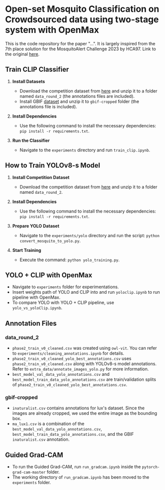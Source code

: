 # Open-set Mosquito Classification on Crowdsourced data using two-stage system with OpenMax

This is the code repository for the paper "...". It is largely inspired from the 7th place solution for the MosquitoAlert Challenge 2023 by HCA97. Link to the original [here](https://github.com/HCA97/Mosquito-Classifiction/tree/main).


## Train CLIP Classifier

1. **Install Datasets**
   - Download the competition dataset from [here](https://www.aicrowd.com/challenges/mosquitoalert-challenge-2023/dataset_files) and unzip it to a folder named `data_round_2` (the annotations files are included).
   - Install GBIF [dataset](https://www.kaggle.com/datasets/lekoup/gbif-residual-cropped) and unzip it to `gbif-cropped` folder (the annotations file is included).

2. **Install Dependencies**
   - Use the following command to install the necessary dependencies: `pip install -r requirements.txt`.

3. **Run the Classifier**
   - Navigate to the `experiments` directory and run `train_clip.ipynb`.

## How to Train YOLOv8-s Model

1. **Install Competition Dataset**
   - Download the competition dataset from [here](https://www.aicrowd.com/challenges/mosquitoalert-challenge-2023/dataset_files) and unzip it to a folder named `data_round_2`.

2. **Install Dependencies**
   - Use the following command to install the necessary dependencies: `pip install -r requirements.txt`.

3. **Prepare YOLO Dataset**
   - Navigate to the `experiments/yolo` directory and run the script: `python convert_mosquito_to_yolo.py`.

4. **Start Training**
   - Execute the command: `python yolo_training.py`.

## YOLO + CLIP with OpenMax
   - Navigate to `experiments` folder for experimentations.
   - Insert weights path of YOLO and CLIP into and run `yoloclip.ipynb` to run pipeline with OpenMax.
   - To compare YOLO with YOLO + CLIP pipeline, use `yolo_vs_yoloClip.ipynb`.


## Annotation Files

### data_round_2

- `phase2_train_v0_cleaned.csv` was created using `owl-vit`. You can refer to `experiments/cleaning_annotations.ipynb` for details.
- `phase2_train_v0_cleaned_yolo_best_annotations.csv` uses `phase2_train_v0_cleaned.csv` along with YOLOv8-s model annotations. Refer to `extra_data/annotate_images_yolo.py` for more information.
- `best_model_val_data_yolo_annotations.csv` and `best_model_train_data_yolo_annotations.csv` are train/validation splits of `phase2_train_v0_cleaned_yolo_best_annotations.csv`.

### gbif-cropped

- `inaturalist.csv` contains annotations for lux's dataset. Since the images are already cropped, we used the entire image as the bounding box.
- `ma_lux1.csv` is a combination of the `best_model_val_data_yolo_annotations.csv`, `best_model_train_data_yolo_annotations.csv`, and the GBIF `inaturalist.csv` annotation.

## Guided Grad-CAM
- To run the Guided Grad-CAM, run `run_gradcam.ipynb` inside the `pytorch-grad-cam-master` folder.
- The working directory of `run_gradcam.ipynb` has been moved to the `experiments` folder.
